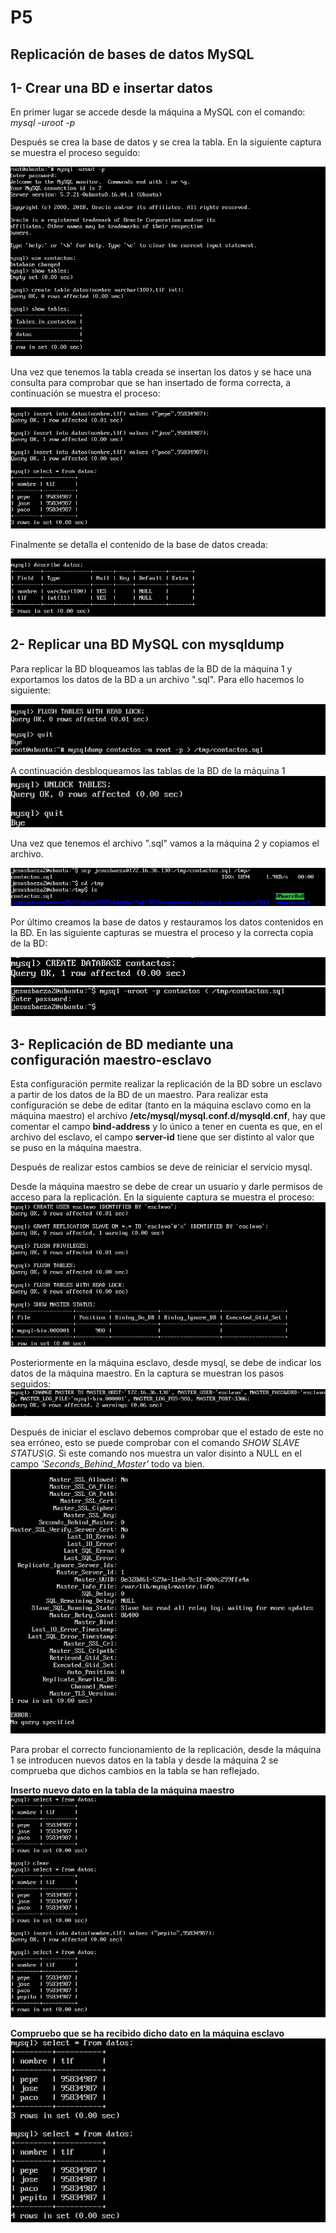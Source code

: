 # P5
## Replicación de bases de datos MySQL

## 1- Crear una BD e insertar datos

En primer lugar se accede desde la máquina a MySQL con el comando:
*mysql -uroot -p*

Después se crea la base de datos y se crea la tabla. En la siguiente captura se muestra el proceso seguido:

![creacion tabla](https://github.com/Jebaal17/SWAP_2018/blob/master/Practicas/imagenes/P5/crear_tabla.png)

Una vez que tenemos la tabla creada se insertan los datos y se hace una consulta para comprobar que se han insertado de forma correcta, a continuación se muestra el proceso:

![relleno tabla](https://github.com/Jebaal17/SWAP_2018/blob/master/Practicas/imagenes/P5/datosInsertados.png)

Finalmente se detalla el contenido de la base de datos creada:

![detalle contactos](https://github.com/Jebaal17/SWAP_2018/blob/master/Practicas/imagenes/P5/detalles.png)

## 2- Replicar una BD MySQL con mysqldump

Para replicar la BD bloqueamos las tablas de la BD de la máquina 1 y exportamos los datos de la BD a un archivo ".sql". Para ello hacemos lo siguiente: 

![bloqueo](https://github.com/Jebaal17/SWAP_2018/blob/master/Practicas/imagenes/P5/replicar.png)

A continuación desbloqueamos las tablas de la BD de la máquina 1
![desbloqueo](https://github.com/Jebaal17/SWAP_2018/blob/master/Practicas/imagenes/P5/desbloqueo-tablas.png)

Una vez que tenemos el archivo ".sql" vamos a la máquina 2 y copiamos el archivo.

![copia](https://github.com/Jebaal17/SWAP_2018/blob/master/Practicas/imagenes/P5/copiaBDm2.png)

Por último creamos la base de datos y restauramos los datos contenidos en la BD. En las siguiente capturas se muestra el proceso y la correcta copia de la BD:

![crearBD](https://github.com/Jebaal17/SWAP_2018/blob/master/Practicas/imagenes/P5/databasem2.png)
![copia-OK](https://github.com/Jebaal17/SWAP_2018/blob/master/Practicas/imagenes/P5/creacionBDm2datos1.png)

## 3- Replicación de BD mediante una configuración maestro-esclavo

Esta configuración permite realizar la replicación de la BD sobre un esclavo a partir de los datos de la BD de un maestro.
Para realizar esta configuración se debe de editar (tanto en la máquina esclavo como en la máquina maestro) el archivo **/etc/mysql/mysql.conf.d/mysqld.cnf**, hay que comentar el campo **bind-address** y lo único a tener en cuenta es que, en el archivo del esclavo, el campo **server-id** tiene que ser distinto al valor que se puso en la máquina maestra.

Después de realizar estos cambios se deve de reiniciar el servicio mysql.

Desde la máquina maestro se debe de crear un usuario y darle permisos de acceso para la replicación. En la siguiente captura se muestra el proceso:
![crear-usuario](https://github.com/Jebaal17/SWAP_2018/blob/master/Practicas/imagenes/P5/creacionsUSERBD.png)

Posteriormente en la máquina esclavo, desde mysql, se debe de indicar los datos de la máquina maestro. En la captura se muestran los pasos seguidos:
![datosEnEsclavo](https://github.com/Jebaal17/SWAP_2018/blob/master/Practicas/imagenes/P5/datosMAESTROaESCLAVO.png)

Después de iniciar el esclavo debemos comprobar que el estado de este no sea erróneo, esto se puede comprobar con el comando *SHOW SLAVE STATUS\G*. Si este comando nos muestra un valor disinto a NULL en el campo *'Seconds_Behind_Master'* todo va bien.
![status](https://github.com/Jebaal17/SWAP_2018/blob/master/Practicas/imagenes/P5/noerror.png)

Para probar el correcto funcionamiento de la replicación, desde la máquina 1 se introducen nuevos datos en la tabla y desde la máquina 2 se comprueba que dichos cambios en la tabla se han reflejado.

**Inserto nuevo dato en la tabla de la máquina maestro**
![funcionamiento](https://github.com/Jebaal17/SWAP_2018/blob/master/Practicas/imagenes/P5/insertarM1.png)

**Compruebo que se ha recibido dicho dato en la máquina esclavo**
![funcionamiento](https://github.com/Jebaal17/SWAP_2018/blob/master/Practicas/imagenes/P5/datosM2trasInsertar.png)







